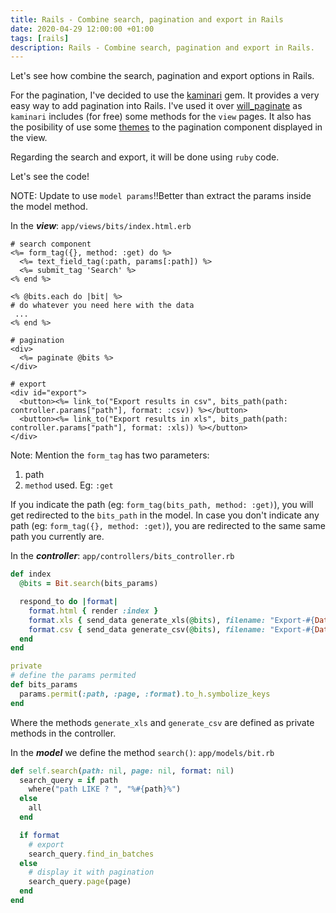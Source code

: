 ```yaml
---
title: Rails - Combine search, pagination and export in Rails
date: 2020-04-29 12:00:00 +01:00
tags: [rails]
description: Rails - Combine search, pagination and export in Rails.
---
```


Let's see how combine the search, pagination and export options in Rails.

For the pagination, I've decided to use the [kaminari](https://github.com/kaminari/kaminari) gem. It provides a very easy way to add pagination into Rails. I've used it over [will_paginate](https://github.com/mislav/will_paginate) as `kaminari` includes (for free) some methods for the `view` pages. It also has the posibility of use some [themes](https://github.com/amatsuda/kaminari_themes) to the pagination component displayed in the view.

Regarding the search and export, it will be done using `ruby` code.

Let's see the code!

NOTE: Update to use `model params`!!Better than extract the params inside the model method.

In the ***view***: `app/views/bits/index.html.erb`
```erb
# search component
<%= form_tag({}, method: :get) do %>
  <%= text_field_tag(:path, params[:path]) %>
  <%= submit_tag 'Search' %>
<% end %>

<% @bits.each do |bit| %>
# do whatever you need here with the data
 ...
<% end %>

# pagination
<div>
  <%= paginate @bits %>
</div>

# export
<div id="export">
  <button><%= link_to("Export results in csv", bits_path(path: controller.params["path"], format: :csv)) %></button>
  <button><%= link_to("Export results in xls", bits_path(path: controller.params["path"], format: :xls)) %></button>
</div>
```

Note: Mention the `form_tag` has two parameters:
1. path
1. `method` used. Eg: `:get`

If you indicate the path (eg: `form_tag(bits_path, method: :get)`), you will get redirected to the `bits_path` in the model. In case you don't indicate any path (eg: `form_tag({}, method: :get)`), you are redirected to the same same path you currently are.


In the ***controller***: `app/controllers/bits_controller.rb`
```ruby
def index
  @bits = Bit.search(bits_params)

  respond_to do |format|
    format.html { render :index }
    format.xls { send_data generate_xls(@bits), filename: "Export-#{Date.today}.xls" }
    format.csv { send_data generate_csv(@bits), filename: "Export-#{Date.today}.csv" }
  end
end

private
# define the params permited
def bits_params
  params.permit(:path, :page, :format).to_h.symbolize_keys
end
```

Where the methods `generate_xls` and `generate_csv` are defined as private methods in the controller.


In the ***model*** we define the method `search()`: `app/models/bit.rb`

```ruby
def self.search(path: nil, page: nil, format: nil)
  search_query = if path
    where("path LIKE ? ", "%#{path}%")
  else
    all
  end

  if format
    # export
    search_query.find_in_batches
  else
    # display it with pagination
    search_query.page(page)
  end
end
```

